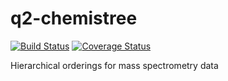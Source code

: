 # q2-chemistree

[![Build Status](https://travis-ci.org/biocore/q2-chemistree.svg?branch=master)](https://travis-ci.org/biocore/q2-chemistree) [![Coverage Status](https://coveralls.io/repos/github/biocore/q2-chemistree/badge.svg?branch=master)](https://coveralls.io/github/biocore/q2-chemistree?branch=master)

Hierarchical orderings for mass spectrometry data
